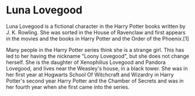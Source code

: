 # Luna Lovegood

Luna Lovegood is a fictional character in the Harry Potter books written by J. K. Rowling. She was sorted in the House of Ravenclaw and first appears in the movies and the books in Harry Potter and the Order of the Phoenix.[1]

Many people in the Harry Potter series think she is a strange girl. This has led to her having the nickname "Loony Lovegood", but she does not change herself. She is the daughter of Xenophilius Lovegood and Pandora Lovegood, and lives near the Weasley's house, in a black tower. She was in her first year at Hogwarts School Of Witchcraft and Wizardry in Harry Potter's second year Harry Potter and the Chamber of Secrets and was in her fourth year when she first came into the series. 
